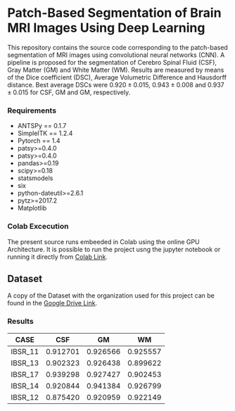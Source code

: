 # Patch-Based Segmentation of Brain MRI Images Using Deep Learning #

This repository contains the source code corresponding to the patch-based segmentation of MRI images using convolutional neural networks (CNN). A pipeline is proposed for the segmentation of Cerebro Spinal Fluid (CSF), Gray Matter (GM) and White Matter (WM). Results are measured by means of the Dice coefficient (DSC), Average Volumetric Difference and Hausdorff distance. Best average DSCs were $0.920 \pm 0.015$, $0.943 \pm 0.008$ and $0.937 \pm 0.015$ for CSF, GM and GM, respectively. 

### Requirements ###
* ANTSPy == 0.1.7
* SimpleITK == 1.2.4
* Pytorch == 1.4
* patsy>=0.4.0
* patsy>=0.4.0
* pandas>=0.19  
* scipy>=0.18
* statsmodels 
* six 
* python-dateutil>=2.6.1
* pytz>=2017.2
* Matplotlib

### Colab Excecution ###
The present source runs embeeded in Colab using the online GPU Architecture. It is possible to run the project usng the jupyter notebook or running it directly from [Colab Link](https://colab.research.google.com/drive/1WFb6zV8AtY7p2Hh_l89n2j_vFi_7gwTl).

## Dataset ##
A copy of the Dataset with the organization used for this project can be found in the [Google Drive Link](https://drive.google.com/open?id=17oE6nDh-AtxfjGwZ9xYvOB7Tx_fv0Gi_).

### Results ###

| CASE    | CSF      | GM       | WM       |
|---------|----------|----------|----------|
| IBSR_11 | 0.912701 | 0.926566 | 0.925557 |
| IBSR_13 | 0.902323 | 0.926438 | 0.899622 |
| IBSR_17 | 0.939298 | 0.927427 | 0.902453 |
| IBSR_14 | 0.920844 | 0.941384 | 0.926799 |
| IBSR_12 | 0.875420 | 0.920959 | 0.922149 |


